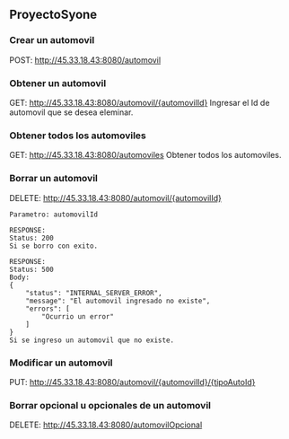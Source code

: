 ## ProyectoSyone

### Crear un automovil 
POST: http://45.33.18.43:8080/automovil

### Obtener un automovil
GET: http://45.33.18.43:8080/automovil/{automovilId}
Ingresar el Id de automovil que se desea eleminar.

### Obtener todos los automoviles
GET: http://45.33.18.43:8080/automoviles
Obtener todos los automoviles.

### Borrar un automovil
DELETE: http://45.33.18.43:8080/automovil/{automovilId}
~~~
Parametro: automovilId

RESPONSE: 
Status: 200
Si se borro con exito.

RESPONSE: 
Status: 500
Body:
{
    "status": "INTERNAL_SERVER_ERROR",
    "message": "El automovil ingresado no existe",
    "errors": [
        "Ocurrio un error"
    ]
}
Si se ingreso un automovil que no existe.
~~~

### Modificar un automovil
PUT: http://45.33.18.43:8080/automovil/{automovilId}/{tipoAutoId}

### Borrar opcional u opcionales de un automovil
DELETE: http://45.33.18.43:8080/automovilOpcional



